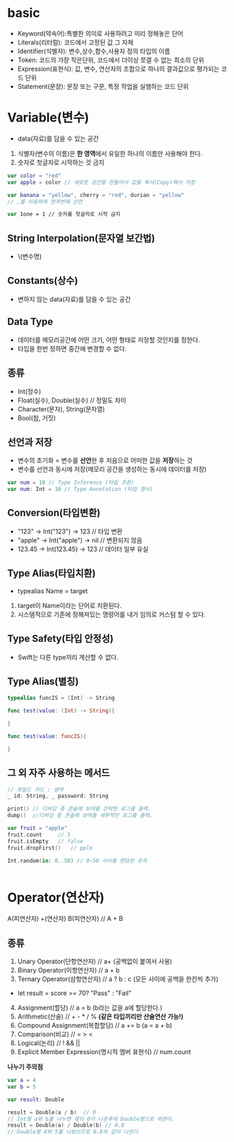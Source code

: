# basic
- Keyword(약속어):특별한 의미로 사용하려고 미리 정해놓은 단어
- Literals(리터럴): 코드에서 고정된 값 그 자체
- Identifier(식별자): 변수,상수,함수,사용자 정의 타입의 이름
- Token: 코드의 가장 작은단위, 코드에서 더이상 쪼갤 수 없는 최소의 단위
- Expression(표현식): 값, 변수, 연산자의 조합으로 하나의 결과값으로 평가되는 코드 단위
- Statement(문장): 문장 또는 구문, 특정 작업을 실행하는 코드 단위

# Variable(변수)
- data(자료)를 담을 수 있는 공간
1) 식별자(변수의 이름)은 **한 영역**에서 유일한 하나의 이름만 사용해야 한다.
2) 숫자로 첫글자로 시작하는 것 금지

```swift
var color = "red"
var apple = color // 새로운 공간을 만들어서 값을 복사(Copy)해서 저장

var banana = "yellow", cherry = "red", durian = "yellow"
// ,를 이용하여 한꺼번에 선언 

var 1one = 1 // 숫자를 첫글자로 시작 금지
```

## String Interpolation(문자열 보간법)
- \\(변수명)

## Constants(상수)
- 변하지 않는 data(자료)를 담을 수 있는 공간

## Data Type
- 데이터를 메모리공간에 어떤 크기, 어떤 형태로 저장할 것인지를 정한다.
- 타입을 한번 정하면 중간에 변경할 수 없다.

## 종류
- Int(정수)
- Float(실수), Double(실수) // 정밀도 차이
- Character(문자), String(문자열)
- Bool(참, 거짓)

## 선언과 저장
- 변수의 초기화 = 변수를 **선언**한 후 처음으로 어떠한 값을 **저장**하는 것
- 변수를 선언과 동시에 저장(메모리 공간을 생성하는 동시에 데이터를 저장)

```swift
var num = 10 // Type Inference (타입 추론)
var num: Int = 10 // Type Annotation (타입 명시)
```

## Conversion(타입변환)
- "123" -> Int("123") -> 123 // 타입 변환
- "apple" -> Int("apple") -> nil // 변환되지 않음
- 123.45 -> Int(123.45) -> 123 // 데이터 일부 유실

## Type Alias(타입치환)
- typealias Name = target
1) target이 Name이라는 단어로 치환된다.
2) 시스템적으로 기존에 정해져있는 명령어를 내가 임의로 커스텀 할 수 있다.

## Type Safety(타입 안정성)
- Swift는 다른 type끼리 계산할 수 없다.

## Type Alias(별칭)
```swift
typealias funcIS = (Int) -> String

func test(value: (Int) -> String){

}

func test(value: funcIS){

}
``` 

## 그 외 자주 사용하는 메서드
```swift
// 와일드 카드 : 생략
_ id: String, _ password: String

print() // 디버깅 중 콘솔에 보여줄 간략한 로그를 출력.
dump()  //디버깅 중 콘솔에 보여줄 세부적인 로그를 출력.

var fruit = "apple"
fruit.count     // 5
fruit.isEmpty   // false
fruit.dropFirst()   // pple

Int.random(in: 0..50) // 0~50 사이를 랜덤한 숫자
 
```


# Operator(연산자)
A(피연산자) +(연산자) B(피연산자) // A + B

## 종류
1) Unary Operator(단항연산자) // a+ (공백없이 붙여서 사용)
2) Binary Operator(이항연산자) // a + b
3) Ternary Operator(삼항연산자) // a ? b : c (모든 사이에 공백을 한칸씩 추가)
- let result = score >= 70? "Pass" : "Fail"
4) Assignment(할당) // a = b (b라는 값을 a에 할당한다.)
5) Arithmetic(산술) // + - * / %  **(같은 타입끼리만 산술연산 가능!)**
6) Compound Assignment(복합할당) // a += b (a = a + b)
7) Comparison(비교) // = > <
8) Logical(논리) // ! && ||
9) Explicit Member Expression(명시적 멤버 표현식) // num.count

**나누기 주의점**
```swift
var a = 4
var b = 5

var result: Double

result = Double(a / b)  // 0
// Int형 a와 b를 나누면 몫이 0이 나온후에 Double형으로 바뀐다.
result = Double(a) / Double(b) // 0.8
// Double형 4와 5를 나눴으므로 0.8의 값이 나온다

```
